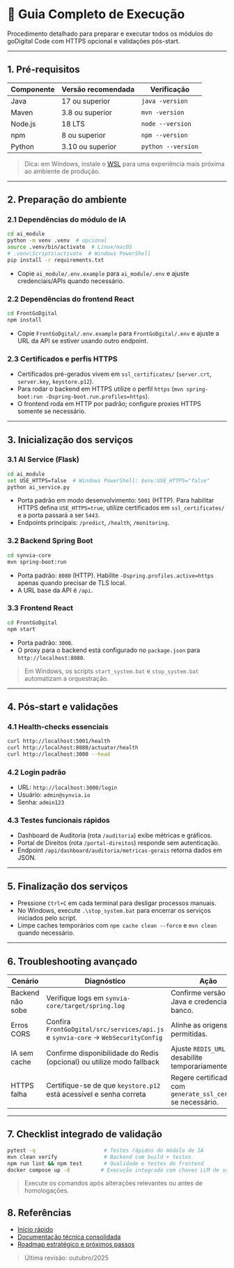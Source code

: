 # 🚀 Guia Completo de Execução

Procedimento detalhado para preparar e executar todos os módulos do goDigital Code com HTTPS opcional e validações pós-start.

---

## 1. Pré-requisitos

| Componente | Versão recomendada | Verificação |
| --- | --- | --- |
| Java | 17 ou superior | `java -version` |
| Maven | 3.8 ou superior | `mvn -version` |
| Node.js | 18 LTS | `node --version` |
| npm | 8 ou superior | `npm --version` |
| Python | 3.10 ou superior | `python --version` |

> Dica: em Windows, instale o [WSL](https://learn.microsoft.com/windows/wsl/install) para uma experiência mais próxima ao ambiente de produção.

---

## 2. Preparação do ambiente

### 2.1 Dependências do módulo de IA
```bash
cd ai_module
python -m venv .venv  # opcional
source .venv/bin/activate  # Linux/macOS
# .venv\Scripts\activate  # Windows PowerShell
pip install -r requirements.txt
```
- Copie `ai_module/.env.example` para `ai_module/.env` e ajuste credenciais/APIs quando necessário.

### 2.2 Dependências do frontend React
```bash
cd FrontGoDgital
npm install
```
- Copie `FrontGoDgital/.env.example` para `FrontGoDgital/.env` e ajuste a URL da API se estiver usando outro endpoint.

### 2.3 Certificados e perfis HTTPS
- Certificados pré-gerados vivem em `ssl_certificates/` (`server.crt`, `server.key`, `keystore.p12`).
- Para rodar o backend em HTTPS utilize o perfil `https` (`mvn spring-boot:run -Dspring-boot.run.profiles=https`).
- O frontend roda em HTTP por padrão; configure proxies HTTPS somente se necessário.

---

## 3. Inicialização dos serviços

### 3.1 AI Service (Flask)
```bash
cd ai_module
set USE_HTTPS=false  # Windows PowerShell: $env:USE_HTTPS="false"
python ai_service.py
```
- Porta padrão em modo desenvolvimento: `5001` (HTTP). Para habilitar HTTPS defina `USE_HTTPS=true`, utilize certificados em `ssl_certificates/` e a porta passará a ser `5443`.
- Endpoints principais: `/predict`, `/health`, `/monitoring`.

### 3.2 Backend Spring Boot
```bash
cd synvia-core
mvn spring-boot:run
```
- Porta padrão: `8080` (HTTP). Habilite `-Dspring.profiles.active=https` apenas quando precisar de TLS local.
- A URL base da API é `/api`.

### 3.3 Frontend React
```bash
cd FrontGoDgital
npm start
```
- Porta padrão: `3000`.
- O proxy para o backend está configurado no `package.json` para `http://localhost:8080`.

> Em Windows, os scripts `start_system.bat` e `stop_system.bat` automatizam a orquestração.

---

## 4. Pós-start e validações

### 4.1 Health-checks essenciais
```bash
curl http://localhost:5001/health
curl http://localhost:8080/actuator/health
curl http://localhost:3000 --head
```

### 4.2 Login padrão
- URL: `http://localhost:3000/login`
- Usuário: `admin@synvia.io`
- Senha: `admin123`

### 4.3 Testes funcionais rápidos
- Dashboard de Auditoria (rota `/auditoria`) exibe métricas e gráficos.
- Portal de Direitos (rota `/portal-direitos`) responde sem autenticação.
- Endpoint `/api/dashboard/auditoria/metricas-gerais` retorna dados em JSON.

---

## 5. Finalização dos serviços
- Pressione `Ctrl+C` em cada terminal para desligar processos manuais.
- No Windows, execute `.\stop_system.bat` para encerrar os serviços iniciados pelo script.
- Limpe caches temporários com `npm cache clean --force` e `mvn clean` quando necessário.

---

## 6. Troubleshooting avançado

| Cenário | Diagnóstico | Ação |
| --- | --- | --- |
| Backend não sobe | Verifique logs em `synvia-core/target/spring.log` | Confirme versão do Java e credenciais de banco. |
| Erros CORS | Confira `FrontGoDgital/src/services/api.js` e `synvia-core` -> `WebSecurityConfig` | Alinhe as origens permitidas. |
| IA sem cache | Confirme disponibilidade do Redis (opcional) ou utilize modo fallback | Ajuste `REDIS_URL` ou desabilite temporariamente. |
| HTTPS falha | Certifique-se de que `keystore.p12` está acessível e senha correta | Regere certificados com `generate_ssl_certs.sh` se necessário. |

---

## 7. Checklist integrado de validação
```bash
pytest -q                      # Testes rápidos do módulo de IA
mvn clean verify               # Backend com build + testes
npm run lint && npm test       # Qualidade e testes do frontend
docker compose up -d          # Execução integrada com chaves LLM de sandbox
```

> Execute os comandos após alterações relevantes ou antes de homologações.

## 8. Referências
- [Início rápido](INICIO_RAPIDO.md)
- [Documentação técnica consolidada](../technical/DOCUMENTACAO_TECNICA_COMPLETA.md)
- [Roadmap estratégico e próximos passos](../ROADMAP_TRANSFORMACAO_DIGITAL.md)

> Última revisão: outubro/2025
